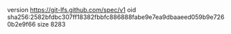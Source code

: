 version https://git-lfs.github.com/spec/v1
oid sha256:2582bfdbc307ff18382fbbfc886888fabe9e7ea9dbaaeed059b9e7260b2e9f66
size 8283
